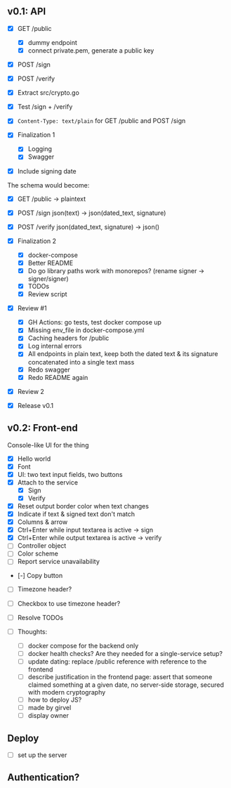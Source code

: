 ## v0.1: API

- [x] GET /public
  - [x] dummy endpoint
  - [x] connect private.pem, generate a public key
- [x] POST /sign
- [x] POST /verify
- [x] Extract src/crypto.go
- [x] Test /sign + /verify
- [x] `Content-Type: text/plain` for GET /public and POST /sign

- [x] Finalization 1
  - [x] Logging
  - [x] Swagger

- [x] Include signing date

The schema would become:

- [x] GET /public -> plaintext
- [x] POST /sign json(text) -> json(dated_text, signature)
- [x] POST /verify json(dated_text, signature) -> json()

- [x] Finalization 2
  - [x] docker-compose
  - [x] Better README
  - [x] Do go library paths work with monorepos? (rename signer -> signer/signer)
  - [x] TODOs
  - [x] Review script

- [x] Review #1
  - [x] GH Actions: go tests, test docker compose up
  - [x] Missing env_file in docker-compose.yml
  - [x] Caching headers for /public
  - [x] Log internal errors
  - [x] All endpoints in plain text, keep both the dated text & its signature concatenated into a
        single text mass
  - [x] Redo swagger
  - [x] Redo README again

- [x] Review 2

- [x] Release v0.1

## v0.2: Front-end

Console-like UI for the thing

- [x] Hello world
- [x] Font
- [x] UI: two text input fields, two buttons
- [x] Attach to the service
  - [x] Sign
  - [x] Verify
- [x] Reset output border color when text changes
- [x] Indicate if text & signed text don't match
- [x] Columns & arrow
- [x] Ctrl+Enter while input textarea is active -> sign
- [x] Ctrl+Enter while output textarea is active -> verify
- [ ] Controller object
- [ ] Color scheme
- [ ] Report service unavailability
- [-] Copy button
- [ ] Timezone header?
- [ ] Checkbox to use timezone header?
- [ ] Resolve TODOs

- [ ] Thoughts:
  - [ ] docker compose for the backend only
  - [ ] docker health checks? Are they needed for a single-service setup?
  - [ ] update dating: replace /public reference with reference to the frontend
  - [ ] describe justification in the frontend page: assert that someone claimed something at a
        given date, no server-side storage, secured with modern cryptography
  - [ ] how to deploy JS?
  - [ ] made by girvel
  - [ ] display owner

## Deploy

- [ ] set up the server

## Authentication?
